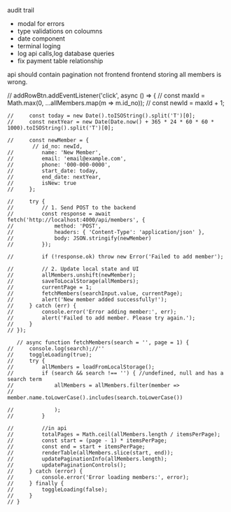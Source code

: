 audit trail
- modal for errors
- type validations on coloumns
- date component
- terminal loging
- log api calls,log database queries
- fix payment table relationship

api should contain pagination not frontend
frontend storing all members is wrong.


 // addRowBtn.addEventListener('click', async () => {
    //     const maxId = Math.max(0, ...allMembers.map(m => m.id_no));
    //     const newId = maxId + 1;
    
    //     const today = new Date().toISOString().split('T')[0];
    //     const nextYear = new Date(Date.now() + 365 * 24 * 60 * 60 * 1000).toISOString().split('T')[0];
    
    //     const newMember = {
            // id_no: newId,
    //         name: 'New Member',
    //         email: 'email@example.com',
    //         phone: '000-000-0000',
    //         start_date: today,
    //         end_date: nextYear,
    //         isNew: true
    //     };
    
    //     try {
    //         // 1. Send POST to the backend
    //         const response = await fetch('http://localhost:4000/api/members', {
    //             method: 'POST',
    //             headers: { 'Content-Type': 'application/json' },
    //             body: JSON.stringify(newMember)
    //         });
    
    //         if (!response.ok) throw new Error('Failed to add member');
    
    //         // 2. Update local state and UI
    //         allMembers.unshift(newMember);
    //         saveToLocalStorage(allMembers);
    //         currentPage = 1;
    //         fetchMembers(searchInput.value, currentPage);
    //         alert('New member added successfully!');
    //     } catch (err) {
    //         console.error('Error adding member:', err);
    //         alert('Failed to add member. Please try again.');
    //     }
    // });



<!-- front end api fetch -->
       // async function fetchMembers(search = '', page = 1) {
    //     console.log(search);//''
    //     toggleLoading(true);
    //     try {
    //         allMembers = loadFromLocalStorage();
    //         if (search && search !== '') { //undefined, null and has a search term
    //             allMembers = allMembers.filter(member =>
    //                 member.name.toLowerCase().includes(search.toLowerCase())
                
    //             );
    //         }

    //         //in api
    //         totalPages = Math.ceil(allMembers.length / itemsPerPage);
    //         const start = (page - 1) * itemsPerPage;
    //         const end = start + itemsPerPage;
    //         renderTable(allMembers.slice(start, end));
    //         updatePaginationInfo(allMembers.length);
    //         updatePaginationControls();
    //     } catch (error) {
    //         console.error('Error loading members:', error);
    //     } finally {
    //         toggleLoading(false);
    //     }
    // }



   <!-- // function renderTable(members) {
    //     tableBody.innerHTML = '';
    //     members.forEach(member => {
    //         const row = document.createElement('tr');
    //         row.dataset.id = member.id_no;
    //         row.innerHTML = `
    //             <td>${member.id_no}</td>
    //             <td contenteditable="true" data-field="name">${member.name}</td>
    //             <td contenteditable="true" data-field="email">${member.email}</td>
    //             <td contenteditable="true" data-field="phone">${member.phone}</td>
    //             <td contenteditable="true" data-field="start_date">${member.start_date}</td>
    //             <td contenteditable="true" data-field="end_date">${member.end_date}</td>
    //             <td><button class="action-btn delete-btn">Delete</button></td>
    //         `;

    //         row.querySelectorAll('[contenteditable="true"]').forEach(cell => {
    //             cell.addEventListener('focus', () => {
    //                 const originalValue = cell.textContent;
    //                 const id = parseInt(row.dataset.id);
    //                 cell.addEventListener('blur', function onBlur() {
    //                     const newValue = cell.textContent;
    //                     if (newValue !== originalValue) {
    //                         trackEdit(id, cell.dataset.field, newValue);
    //                     }
    //                     cell.removeEventListener('blur', onBlur);
    //                 }, { once: true });
    //             });
    //         });

    //         row.querySelector('.delete-btn').addEventListener('click', () => deleteMember(parseInt(member.id_no)));

    //         tableBody.appendChild(row);
    //     });
    // } -->
